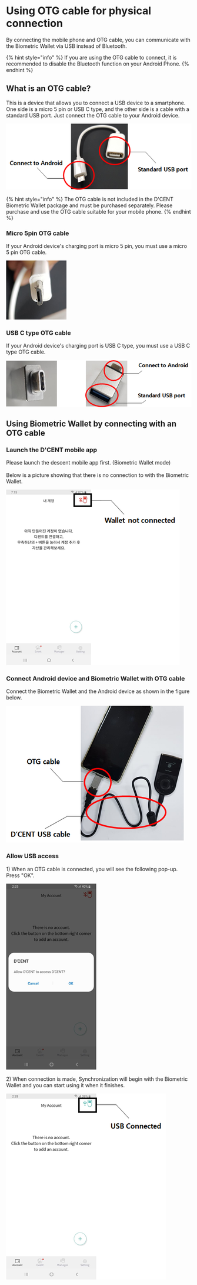# Using OTG cable for physical connection

By connecting the mobile phone and OTG cable, you can communicate with the Biometric Wallet via USB instead of Bluetooth.

{% hint style="info" %}
If you are using the OTG cable to connect, it is recommended to disable the Bluetooth function on your Android Phone.
{% endhint %}

## What is an OTG cable? <a href="#otg" id="otg"></a>

This is a device that allows you to connect a USB device to a smartphone. One side is a micro 5 pin or USB C type, and the other side is a cable with a standard USB port. Just connect the OTG cable to your Android device.

<div align="left">

<img src="../../.gitbook/assets/image (88).png" alt="Example of OTG cable">

</div>

{% hint style="info" %}
The OTG cable is not included in the D'CENT Biometric Wallet package and must be purchased separately. Please purchase and use the OTG cable suitable for your mobile phone.
{% endhint %}

### Micro 5pin OTG cable <a href="#5-otg" id="5-otg"></a>

If your Android device's charging port is micro 5 pin, you must use a micro 5 pin OTG cable.

<div align="left">

<img src="../../.gitbook/assets/image (31).png" alt="Micro 5pin cable port">

</div>

### USB C type OTG cable <a href="#usb-c-otg" id="usb-c-otg"></a>

If your Android device's charging port is USB C type, you must use a USB C type OTG cable.

<div align="left">

<img src="../../.gitbook/assets/image (20).png" alt="Example of USB C Type OTG cable">

</div>

## Using Biometric Wallet by connecting with an OTG cable <a href="#otg-1" id="otg-1"></a>

### Launch the D'CENT mobile app

Please launch the descent mobile app first. (Biometric Wallet mode)\
\
Below is a picture showing that there is no connection to with the Biometric Wallet.

<div align="left">

<img src="../../.gitbook/assets/image (57).png" alt="">

</div>

### Connect Android device and Biometric Wallet with OTG cable <a href="#otg-2" id="otg-2"></a>

Connect the Biometric Wallet and the Android device as shown in the figure below.

<div align="left">

<img src="../../.gitbook/assets/image (188).png" alt="">

</div>

### Allow USB access <a href="#usb" id="usb"></a>

1\) When an OTG cable is connected, you will see the following pop-up. Press "OK".

<div align="left">

<img src="../../.gitbook/assets/image (113).png" alt="">

</div>

2\) When connection is made, Synchronization will begin with the Biometric Wallet and you can start using it when it finishes.

<div align="left">

<img src="../../.gitbook/assets/image (168).png" alt="">

</div>
